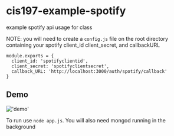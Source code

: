 # cis197-example-spotify
example spotify api usage for class

NOTE: you will need to create a `config.js` file on the root directory containing your spotify client_id client_secret, and callbackURL

```
module.exports = {
  client_id: 'spotifyclientid',
  client_secret: 'spotifyclientsecret',
  callback_URL: 'http://localhost:3000/auth/spotify/callback'
}
```

## Demo

!['demo']('demo.gif')

To run use `node app.js`. You will also need mongod running in the background
